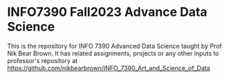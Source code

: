 # INFO7390 Fall2023 Advance Data Science
This is the repository for INFO 7390 Advanced Data Science taught by Prof Nik Bear Brown. It has related assignments, projects or any other inputs to professor's repository at https://github.com/nikbearbrown/INFO_7390_Art_and_Science_of_Data
